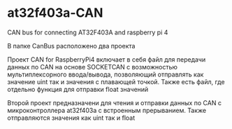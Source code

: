 # at32f403a-CAN
CAN bus for connecting AT32F403A and raspberry pi 4

В папке CanBus расположено два проекта

Проект CAN for RaspberryPi4 включает в себя файл для передачи данных по CAN на основе SOCKETCAN с возможностью мультиплексорного ввода/вывода, позволяющий отправлять как значение uint так и значения с плавающей точкой. Также есть файл, где отдельно функция для отправки float значений

Второй проект предназначени для чтения и отправки данных по CAN с микроконтроллера at32f403a с встроенным прерыванием. Также отправляются значения как uint так и float
